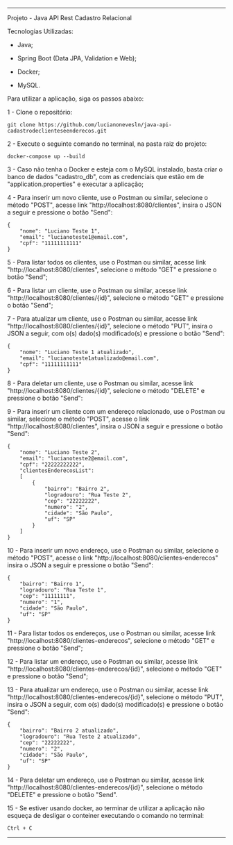 --------------------------------------------------------------------------------

Projeto - Java API Rest Cadastro Relacional

Tecnologias Utilizadas:

- Java;

- Spring Boot (Data JPA, Validation e Web);

- Docker;

- MySQL.

Para utilizar a aplicação, siga os passos abaixo:

1 - Clone o repositório:

```
git clone https://github.com/lucianonevesln/java-api-cadastrodeclienteseenderecos.git
```

2 - Execute o seguinte comando no terminal, na pasta raiz do projeto:

```
docker-compose up --build
```

3 - Caso não tenha o Docker e esteja com o MySQL instalado, basta criar o banco
de dados "cadastro_db", com as credenciais que estão em de "application.properties"
e executar a aplicação;

4 - Para inserir um novo cliente, use o Postman ou similar, selecione o método
"POST", acesse  link "http://localhost:8080/clientes", insira o JSON a seguir e
pressione o botão "Send":

```
{
    "nome": "Luciano Teste 1",
    "email": "lucianoteste1@email.com",
    "cpf": "11111111111"
}
```

5 - Para listar todos os clientes, use o Postman ou similar, acesse link
"http://localhost:8080/clientes", selecione o método "GET" e pressione
o botão "Send";

6 - Para listar um cliente, use o Postman ou similar, acesse link
"http://localhost:8080/clientes/{id}", selecione o método "GET" e pressione
o botão "Send";

7 - Para atualizar um cliente, use o Postman ou similar, acesse link
"http://localhost:8080/clientes/{id}", selecione o método "PUT", insira o JSON
a seguir, com o(s) dado(s) modificado(s) e pressione o botão "Send":

```
{
    "nome": "Luciano Teste 1 atualizado",
    "email": "lucianoteste1atualizado@email.com",
    "cpf": "11111111111"
}
```

8 - Para deletar um cliente, use o Postman ou similar, acesse link
"http://localhost:8080/clientes/{id}", selecione o método "DELETE" e pressione
o botão "Send":

9 - Para inserir um cliente com um endereço relacionado, use o Postman ou
similar, selecione o método "POST", acesse o link "http://localhost:8080/clientes",
insira o JSON a seguir e pressione o botão "Send":

```
{
    "nome": "Luciano Teste 2",
    "email": "lucianoteste2@email.com",
    "cpf": "22222222222",
    "clientesEnderecosList":
    [
        {
            "bairro": "Bairro 2",
            "logradouro": "Rua Teste 2",
            "cep": "22222222",
            "numero": "2",
            "cidade": "São Paulo",
            "uf": "SP"
        }
    ]
}
```

10 - Para inserir um novo endereço, use o Postman ou similar, selecione o método
"POST", acesse o link "http://localhost:8080/clientes-enderecos" insira o JSON
a seguir e pressione o botão "Send":

```
{
    "bairro": "Bairro 1",
    "logradouro": "Rua Teste 1",
    "cep": "11111111",
    "numero": "1",
    "cidade": "São Paulo",
    "uf": "SP"
}
```

11 - Para listar todos os endereços, use o Postman ou similar, acesse link
"http://localhost:8080/clientes-enderecos", selecione o método "GET" e pressione
o botão "Send";

12 - Para listar um endereço, use o Postman ou similar, acesse link
"http://localhost:8080/clientes-enderecos/{id}", selecione o método "GET" e pressione
o botão "Send";

13 - Para atualizar um endereço, use o Postman ou similar, acesse link
"http://localhost:8080/clientes-enderecos/{id}", selecione o método "PUT",
insira o JSON a seguir, com o(s) dado(s) modificado(s) e pressione o botão "Send":

```
{
    "bairro": "Bairro 2 atualizado",
    "logradouro": "Rua Teste 2 atualizado",
    "cep": "22222222",
    "numero": "2",
    "cidade": "São Paulo",
    "uf": "SP"
}
```

14 - Para deletar um endereço, use o Postman ou similar, acesse link
"http://localhost:8080/clientes-enderecos/{id}", selecione o método "DELETE" e
pressione o botão "Send".

15 - Se estiver usando docker, ao terminar de utilizar a aplicação não esqueça
de desligar o conteiner executando o comando no terminal:

```
Ctrl + C
```

--------------------------------------------------------------------------------